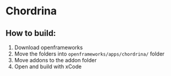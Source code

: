 Chordrina
============

## How to build:
1. Download openframeworks
2. Move the folders into ```openframeworks/apps/chordrina/``` folder
3. Move addons to the addon folder
4. Open and build with xCode
